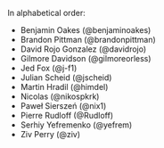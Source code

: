 In alphabetical order:

* Benjamin Oakes (@benjaminoakes)
* Brandon Pittman (@brandonpittman)
* David Rojo Gonzalez (@davidrojo)
* Gilmore Davidson (@gilmoreorless)
* Jed Fox (@j-f1)
* Julian Scheid (@jscheid)
* Martin Hradil (@himdel)
* Nicolas (@nikospkrk)
* Paweł Sierszeń (@nix1)
* Pierre Rudloff (@Rudloff)
* Serhiy Yefremenko (@yefrem)
* Ziv Perry (@ziv)

